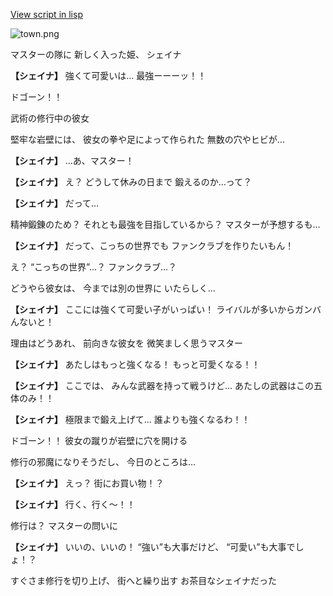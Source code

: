 [View script in lisp](../scripts/20231201.txt)

![town.png](../images/backgrounds/town.png)

マスターの隊に
新しく入った姫、
シェイナ

**【シェイナ】**
強くて可愛いは…
最強ーーーッ！！

ドゴーン！！

武術の修行中の彼女

堅牢な岩壁には、
彼女の拳や足によって作られた
無数の穴やヒビが…

**【シェイナ】**
…あ、マスター！

**【シェイナ】**
え？
どうして休みの日まで
鍛えるのか…って？

**【シェイナ】**
だって…

精神鍛錬のため？
それとも最強を目指しているから？
マスターが予想するも…

**【シェイナ】**
だって、こっちの世界でも
ファンクラブを作りたいもん！

え？
“こっちの世界”…？
ファンクラブ…？

どうやら彼女は、
今までは別の世界に
いたらしく…

**【シェイナ】**
ここには強くて可愛い子がいっぱい！
ライバルが多いからガンバんないと！

理由はどうあれ、
前向きな彼女を
微笑ましく思うマスター

**【シェイナ】**
あたしはもっと強くなる！
もっと可愛くなる！！

**【シェイナ】**
ここでは、
みんな武器を持って戦うけど…
あたしの武器はこの五体のみ！！

**【シェイナ】**
極限まで鍛え上げて…
誰よりも強くなるわ！！

ドゴーン！！
彼女の蹴りが岩壁に穴を開ける

修行の邪魔になりそうだし、
今日のところは…

**【シェイナ】**
えっ？
街にお買い物！？

**【シェイナ】**
行く、行く～！！

修行は？
マスターの問いに

**【シェイナ】**
いいの、いいの！
“強い”も大事だけど、
“可愛い”も大事でしょ！？

すぐさま修行を切り上げ、
街へと繰り出す
お茶目なシェイナだった